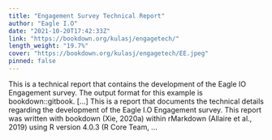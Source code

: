 ```yaml
---
title: "Engagement Survey Technical Report"
author: "Eagle I.O"
date: "2021-10-20T17:42:33Z"
link: "https://bookdown.org/kulasj/engagetech/"
length_weight: "19.7%"
cover: "https://bookdown.org/kulasj/engagetech/EE.jpeg"
pinned: false
---
```


This is a technical report that contains the development of the Eagle IO Engagement survey. The output format for this example is bookdown::gitbook. [...] This is a report that documents the technical details regarding the development of the Eagle I.O Engagement survey. This report was written with bookdown (Xie, 2020a) within rMarkdown (Allaire et al., 2019) using R version 4.0.3 (R Core Team, ...
